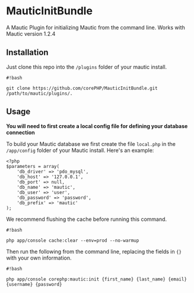 MauticInitBundle
================================

A Mautic Plugin for initializing Mautic from the command line.  Works with Mautic version 1.2.4

Installation
-------------------------

Just clone this repo into the `/plugins` folder of your mautic install.

```
#!bash

git clone https://github.com/corePHP/MauticInitBundle.git /path/to/mautic/plugins/.
```


Usage
-------------------------

**You will need to first create a local config file for defining your database connection**

To build your Mautic database we first create the file `local.php` in the `/app/config` folder of your Mautic install.  Here's an example:

```
<?php
$parameters = array(
	'db_driver' => 'pdo_mysql',
	'db_host' => '127.0.0.1',
	'db_port' => null,
	'db_name' => 'mautic',
	'db_user' => 'user',
	'db_password' => 'password',
	'db_prefix' => 'mautic'
);
```

We recommend flushing the cache before running this command.

```
#!bash

php app/console cache:clear --env=prod --no-warmup
```

Then run the following from the command line, replacing the fields in `{}` with your own information.

```
#!bash

php app/console corephp:mautic:init {first_name} {last_name} {email} {username} {password}
```